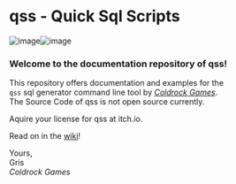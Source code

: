 # qss - Quick Sql Scripts

![image](https://github.com/user-attachments/assets/5036989a-b28e-492a-8634-cda86bfe95e7)![image](https://github.com/user-attachments/assets/2ca89328-abe8-4d2c-b654-4df479772785)



### Welcome to the documentation repository of qss!

This repository offers documentation and examples for the\
`qss` sql generator command line tool by _[Coldrock Games](https://www.coldrock.games/)_.\
The Source Code of qss is not open source currently.

Aquire your license for qss at itch.io.

Read on in the [wiki](https://github.com/Grisgram/qss/wiki)!

Yours,\
Gris\
_Coldrock Games_

